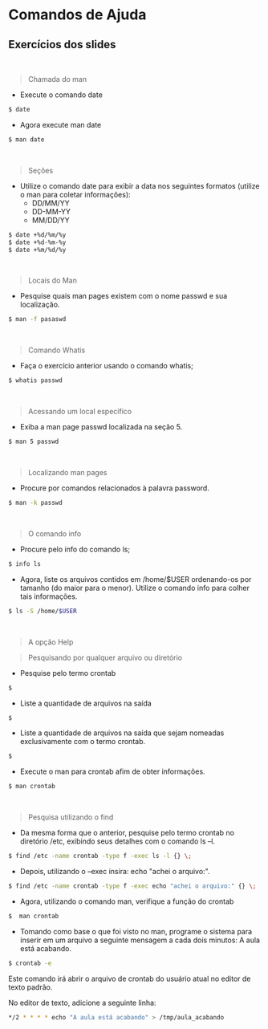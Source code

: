 # Comandos de Ajuda

## Exercícios dos slides


<br>


> Chamada do man

+ Execute o comando date

~~~sh
$ date
~~~

+ Agora execute man date

~~~sh
$ man date
~~~

<br>

> Seções

+ Utilize o comando date para exibir a data nos seguintes formatos (utilize o man para coletar informações):
    + DD/MM/YY
    + DD-MM-YY
    + MM/DD/YY

~~~sh
$ date +%d/%m/%y
$ date +%d-%m-%y
$ date +%m/%d/%y
~~~

<br>

> Locais do Man

+ Pesquise quais man pages existem com o nome passwd e sua localização.

~~~sh
$ man -f pasaswd
~~~

<br>

> Comando Whatis

+ Faça o exercício anterior usando o comando whatis;

~~~sh
$ whatis passwd
~~~

<br> 

> Acessando um local específico

+ Exiba a man page passwd localizada na seção 5.

~~~sh
$ man 5 passwd
~~~

<br>

> Localizando man pages

+ Procure por comandos relacionados à palavra password.

~~~sh
$ man -k passwd
~~~

<br>

> O comando info

+ Procure pelo info do comando ls;

~~~sh
$ info ls
~~~

+ Agora, liste os arquivos contidos em /home/$USER ordenando-os por tamanho (do maior para o menor). Utilize o comando info para colher tais informações.

~~~sh
$ ls -S /home/$USER
~~~

<br>

> A opção Help

> Pesquisando por qualquer arquivo ou diretório

+ Pesquise pelo termo crontab
~~~sh
$ 
~~~

+ Liste a quantidade de arquivos na saída
~~~sh
$ 
~~~

+ Liste a quantidade de arquivos na saída que sejam nomeadas exclusivamente com o termo crontab.
~~~sh
$ 
~~~

+ Execute o man para crontab afim de obter informações.
~~~sh
$ man crontab
~~~

<br>

> Pesquisa utilizando o find

+ Da mesma forma que o anterior, pesquise pelo termo crontab no diretório /etc, exibindo seus detalhes com o comando ls –l.
~~~sh
$ find /etc -name crontab -type f -exec ls -l {} \;
~~~

+ Depois, utilizando o –exec insira: echo "achei o arquivo:".
~~~sh
$ find /etc -name crontab -type f -exec echo "achei o arquivo:" {} \; | ls -l
~~~

+ Agora, utilizando o comando man, verifique a função do crontab
~~~sh
$  man crontab
~~~

+ Tomando como base o que foi visto no man, programe o sistema para inserir em um arquivo a seguinte mensagem a cada dois minutos: A aula está acabando.
~~~sh
$ crontab -e
~~~

Este comando irá abrir o arquivo de crontab do usuário atual no editor de texto padrão.

No editor de texto, adicione a seguinte linha:

~~~sh
*/2 * * * * echo "A aula está acabando" > /tmp/aula_acabando
~~~